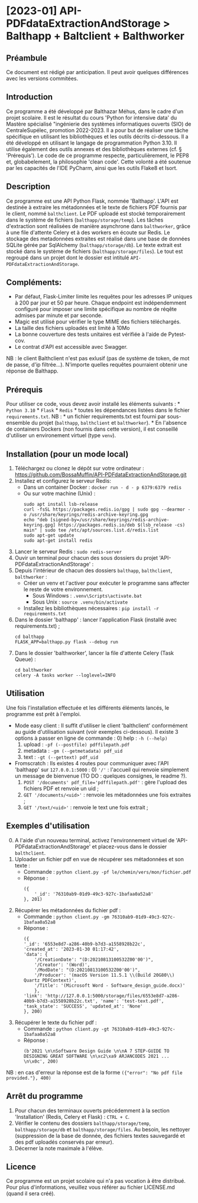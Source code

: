 # [2023-01] API-PDFdataExtractionAndStorage > Balthapp + Baltclient + Balthworker 


## Préambule
Ce document est rédigé par anticipation. Il peut avoir quelques différences avec les versions commitées.


## Introduction
Ce programme a été développé par Balthazar Méhus, dans le cadre d'un projet scolaire. Il est le résultat du cours 'Python for intensive data' du Mastère spécialisé "ingénierie des systèmes informatiques ouverts (SIO) de CentraleSupélec, promotion 2022-2023. 
Il a pour but de réaliser une tâche spécifique en utilisant les bibliothèques et les outils décrits ci-dessous. Il a été développé en utilisant le langage de programmation Python 3.10. Il utilise également des outils annexes et des bibliothèques externes (cf. § 'Prérequis'). 
Le code de ce programme respecte, particulièrement, le PEP8 et, globabelement, la philosophie 'clean code'. Cette volonté a été soutenue par les capacités de l'IDE PyCharm, ainsi que les outils Flake8 et Isort.


## Description
Ce programme est une API Python Flask, nommée 'Balthapp'. L'API est destinée à extraire les métadonnées et le texte de fichiers PDF fournis par le client, nommé `balthclient`. Le PDF uploadé est stocké temporairement dans le système de fichiers (`balthapp/storage/temp`).
Les tâches d'extraction sont réalisées de manière asynchrone dans `balthworker`, grâce à une file d'attente Celery et à des workers en écoute sur Redis. Le stockage des metadonnées extraites est réalisé dans une base de données SQLite gérée par SqlAlchemy (`balthapp/storage/db`). Le texte extrait est stocké dans le système de fichiers (`balthapp/storage/files`). Le tout est regroupé dans un projet dont le dossier est intitulé `API-PDFdataExtractionAndStorage`.


## Compléments: 
* Par défaut, Flask-Limiter limite les requêtes pour les adresses IP uniques à 200 par jour et 50 par heure. Chaque endpoint est indépendemment configuré pour imposer une limite spécifique au nombre de réqête admises par minute et par seconde.
* Magic est utilisé pour vérifier le type MIME des fichiers téléchargés.
* La taille des fichiers uploadés est limité à 10Mo
* La bonne couverture des tests unitaires est vérifiée à l'aide de Pytest-cov. 
* Le contrat d'API est accessible avec Swagger.

NB : le client Balthclient n'est pas exlusif (pas de système de token, de mot de passe, d'ip filtrée...). N'importe quelles requêtes pourraient obtenir une réponse de Balthapp.


## Prérequis
Pour utiliser ce code, vous devez avoir installé les éléments suivants :
	* `Python 3.10`
	* `Flask`
	* `Redis`
	* toutes les dépendances listées dans le fichier `requirements.txt`.
NB : 
	* un fichier requirements.txt est fourni par sous-ensemble du projet (`balthapp`, `balthclient` et `balthworker`).
	* En l'absence de containers Dockers (non fournis dans cette version), il est conseillé d'utiliser un environement virtuel (type `venv`). 


## Installation (pour un mode local)
1) Téléchargez ou clonez le dépôt sur votre ordinateur :
	https://github.com/BossaMuffin/API-PDFdataExtractionAndStorage.git
3) Installez et configurez le serveur Redis: 
	* Dans un container Docker : `docker run - d - p 6379:6379 redis`
	* Ou sur votre machine (Unix) : 
		```
		sudo apt install lsb-release
		curl -fsSL https://packages.redis.io/gpg | sudo gpg --dearmor -o /usr/share/keyrings/redis-archive-keyring.gpg
		echo "deb [signed-by=/usr/share/keyrings/redis-archive-keyring.gpg] https://packages.redis.io/deb $(lsb_release -cs) main" | sudo tee /etc/apt/sources.list.d/redis.list
		sudo apt-get update
		sudo apt-get install redis
		```
4) Lancer le serveur Redis :
	`sudo redis-server`
5) Ouvir un terminal pour chacun des sous dossiers du projet 'API-PDFdataExtractionAndStorage' :
5) Depuis l'intérieur de chacun des dossiers `balthapp`, `balthclient`, `balthworker` :
	* Créer un venv et l'activer pour exécuter le programme sans affecter le reste de votre environnement.
		* Sous Windows : `.venv\Scripts\activate.bat`
		* Sous Unix : `source .venv/bin/activate`
	* Installez les bibliothèques nécessaires :
		`pip install -r requirements.txt`
7) Dans le dossier 'balthapp' : lancer l'application Flask (installé avec requirements.txt) ;  
	```
	cd balthapp
	FLASK_APP=balthapp.py flask --debug run
	```
8) Dans le dossier 'balthworker', lancer la file d'attente Celery (Task Queue) :
	```
	cd balthworker
	celery -A tasks worker --loglevel=INFO
	```


## Utilisation
Une fois l'installation effectuée et les différents éléments lancés, le programme est prêt à l'emploi.
* Mode easy client :
Il suffit d'utiliser le client 'balthclient' conformément au guide d'utilisation suivant (voir exemples ci-dessous). Il existe 3 options à passer en ligne de commande :
	0) help : `-h (--help)`
	1) upload : `-pf (--postfile) pdffilepath.pdf`
	2) metadata : `-gm (--getmetadata) pdf_uid`
	3) text : `-gt (--gettext) pdf_uid`
* Fromscratch :
Ils existes 4 routes pour communiquer avec l'API 'balthapp' sur `127.0.0.1:5000` :
	0) `'/'` : l'accueil qui renvoie simplement un message de bienvenue (TO DO : quelques consignes, le readme ?).
	1) `POST '/documents' pdf_file='pdffilepath.pdf'` : gère l'upload des fichiers PDF et renvoie un uid ;
	2) `GET '/documents/<uid>'` : renvoie les métadonnées une fois extraites ;
	3) `GET '/text/<uid>'` : renvoie le text une fois extrait ;


## Exemples d'utilisation
0) A l'aide d'un nouveau terminal, activez l'environnement virtuel de 'API-PDFdataExtractionAndStorage' et placez-vous dans le dossier `balthclient`.
1) Uploader un fichier pdf en vue de récupérer ses métadonnées et son texte :
	* Commande : `python client.py -pf le/chemin/vers/mon/fichier.pdf`
	* Réponse : 
		```
		({
			'_id': '76310ab9-01d9-49c3-927c-1bafaa0a52a8'
		}, 201)
		```
2) Récupérer les métadonnées du fichier pdf :
	* Commande : `python client.py -gm 76310ab9-01d9-49c3-927c-1bafaa0a52a8`
	* Réponse :
		``` 
		({
		'_id': '6553e8d7-a286-40b9-b7d3-a1558928b22c', 
		'created_at': '2023-01-30 01:17:42', 
		'data': {
			'/CreationDate': "(D:20210813100532Z00'00')", 
			'/Creator': '(Word)', 
			'/ModDate': "(D:20210813100532Z00'00')", 
			'/Producer': '(macOS Version 11.5.1 \\(Build 20G80\\) Quartz PDFContext)', 
			'/Title': '(Microsoft Word - Software_design_guide.docx)'
			}, 
		'link': 'http://127.0.0.1:5000/storage/files/6553e8d7-a286-40b9-b7d3-a1558928b22c.txt', 'name': 'test-text.pdf', 'task_state': 'SUCCESS', 'updated_at': 'None'
		}, 200)
		```
3) Récupérer le texte du fichier pdf :
	* Commande : `python client.py -gt 76310ab9-01d9-49c3-927c-1bafaa0a52a8`
	* Réponse : 
		```
		(b'2021 \n\nSoftware Design Guide \n\nA 7 STEP-GUIDE TO DESIGNING GREAT SOFTWARE \n\xc2\xa9 ARJANCODES 2021 ... \n\x0c', 200)
		```
NB : en cas d'erreur la réponse est de la forme `({"error": "No pdf file provided."}, 400)`


## Arrêt du programme
1) Pour chacun des terminaux ouverts précédemment à la section 'Installation' (Redis, Celery et Flask) : `CTRL + C`.
2) Vérifier le contenu des dossiers `balthapp/storage/temp`, `balthapp/storage/db` et `balthapp/storage/files`. Au besoin, les nettoyer (suppression de la base de donnée, des fichiers textes sauvegardé et des pdf uploadés conservés par erreur).
3) Décerner la note maximale à l'élève.


## Licence
Ce programme est un projet scolaire qui n'a pas vocation à être distribué. Pour plus d'informations, veuillez vous référer au fichier LICENSE.md (quand il sera créé).



